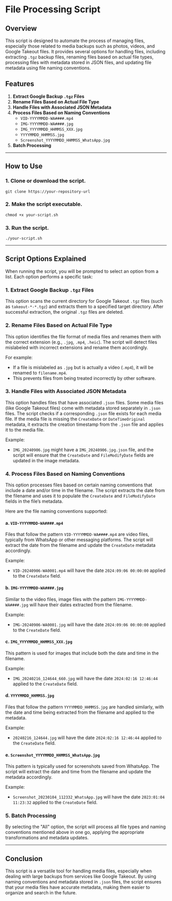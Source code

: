 # File Processing Script

## Overview

This script is designed to automate the process of managing files, especially those related to media backups such as photos, videos, and Google Takeout files. It provides several options for handling files, including extracting `.tgz` backup files, renaming files based on actual file types, processing files with metadata stored in JSON files, and updating file metadata using file naming conventions.

## Features

1. **Extract Google Backup `.tgz` Files**
2. **Rename Files Based on Actual File Type**
3. **Handle Files with Associated JSON Metadata**
4. **Process Files Based on Naming Conventions** 
    - `VID-YYYYMMDD-WA####.mp4`
    - `IMG-YYYYMMDD-WA####.jpg`
    - `IMG_YYYYMMDD_HHMMSS_XXX.jpg`
    - `YYYYMMDD_HHMMSS.jpg`
    - `Screenshot_YYYYMMDD_HHMMSS_WhatsApp.jpg`
5. **Batch Processing**

---

## How to Use

### 1. **Clone or download the script.**
```
git clone https://your-repository-url
```

### 2. **Make the script executable.**
```
chmod +x your-script.sh
```

### 3. **Run the script.**
```
./your-script.sh
```

---

## Script Options Explained

When running the script, you will be prompted to select an option from a list. Each option performs a specific task:

### 1. **Extract Google Backup `.tgz` Files**
This option scans the current directory for Google Takeout `.tgz` files (such as `takeout-*-*.tgz`) and extracts them to a specified target directory. After successful extraction, the original `.tgz` files are deleted.

### 2. **Rename Files Based on Actual File Type**
This option identifies the file format of media files and renames them with the correct extension (e.g., `.jpg`, `.mp4`, `.heic`). The script will detect files mislabeled with incorrect extensions and rename them accordingly.

For example:
- If a file is mislabeled as `.jpg` but is actually a video (`.mp4`), it will be renamed to `filename.mp4`.
- This prevents files from being treated incorrectly by other software.

### 3. **Handle Files with Associated JSON Metadata**
This option handles files that have associated `.json` files. Some media files (like Google Takeout files) come with metadata stored separately in `.json` files. The script checks if a corresponding `.json` file exists for each media file. If the media file is missing the `CreateDate` or `DateTimeOriginal` metadata, it extracts the creation timestamp from the `.json` file and applies it to the media file.

Example:
- `IMG_20240906.jpg` might have a `IMG_20240906.jpg.json` file, and the script will ensure that the `CreateDate` and `FileModifyDate` fields are updated in the image metadata.

### 4. **Process Files Based on Naming Conventions**
This option processes files based on certain naming conventions that include a date and/or time in the filename. The script extracts the date from the filename and uses it to populate the `CreateDate` and `FileModifyDate` fields in the file’s metadata.

Here are the file naming conventions supported:

#### a. `VID-YYYYMMDD-WA####.mp4`
Files that follow the pattern `VID-YYYYMMDD-WA####.mp4` are video files, typically from WhatsApp or other messaging platforms. The script will extract the date from the filename and update the `CreateDate` metadata accordingly.

Example: 
- `VID-20240906-WA0001.mp4` will have the date `2024:09:06 00:00:00` applied to the `CreateDate` field.

#### b. `IMG-YYYYMMDD-WA####.jpg`
Similar to the video files, image files with the pattern `IMG-YYYYMMDD-WA####.jpg` will have their dates extracted from the filename.

Example: 
- `IMG-20240906-WA0001.jpg` will have the date `2024:09:06 00:00:00` applied to the `CreateDate` field.

#### c. `IMG_YYYYMMDD_HHMMSS_XXX.jpg`
This pattern is used for images that include both the date and time in the filename.

Example: 
- `IMG_20240216_124644_660.jpg` will have the date `2024:02:16 12:46:44` applied to the `CreateDate` field.

#### d. `YYYYMMDD_HHMMSS.jpg`
Files that follow the pattern `YYYYMMDD_HHMMSS.jpg` are handled similarly, with the date and time being extracted from the filename and applied to the metadata.

Example: 
- `20240216_124644.jpg` will have the date `2024:02:16 12:46:44` applied to the `CreateDate` field.

#### e. `Screenshot_YYYYMMDD_HHMMSS_WhatsApp.jpg`
This pattern is typically used for screenshots saved from WhatsApp. The script will extract the date and time from the filename and update the metadata accordingly.

Example: 
- `Screenshot_20230104_112332_WhatsApp.jpg` will have the date `2023:01:04 11:23:32` applied to the `CreateDate` field.

### 5. **Batch Processing**
By selecting the "All" option, the script will process all file types and naming conventions mentioned above in one go, applying the appropriate transformations and metadata updates.

--- 

## Conclusion

This script is a versatile tool for handling media files, especially when dealing with large backups from services like Google Takeout. By using naming conventions and metadata stored in `.json` files, the script ensures that your media files have accurate metadata, making them easier to organize and search in the future.

